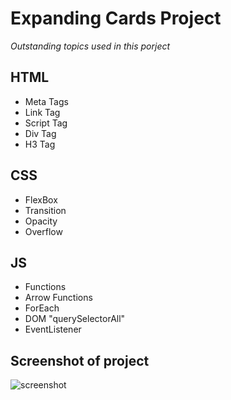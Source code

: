 # Expanding Cards Project

*Outstanding topics used in this porject*

## HTML
- Meta Tags
- Link Tag
- Script Tag
- Div Tag
- H3 Tag

## CSS
- FlexBox
- Transition
- Opacity
- Overflow

## JS
- Functions
- Arrow Functions
- ForEach
- DOM "querySelectorAll"
- EventListener


## Screenshot of project
![screenshot](../Support%20files/ExpandingCards.png)
